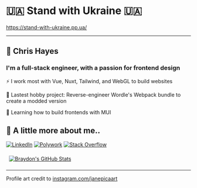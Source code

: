 # 🇺🇦 Stand with Ukraine 🇺🇦

https://stand-with-ukraine.pp.ua/

----

## 🧋 Chris Hayes

### I'm a full-stack engineer, with a passion for frontend design

⚡ I work most with Vue, Nuxt, Tailwind, and WebGL to build websites

🔭 Lastest hobby project: Reverse-engineer Wordle's Webpack bundle to create a modded version

🌱 Learning how to build frontends with MUI

## 🤵 A little more about me..

[![LinkedIn](https://img.shields.io/static/v1?style=for-the-badge&message=LinkedIn&color=0A66C2&logo=LinkedIn&logoColor=FFFFFF&label=)](https://www.linkedin.com/in/hayes-chris/)
[![Polywork](https://img.shields.io/static/v1?style=for-the-badge&message=Polywork&color=543DE0&logo=Polywork&logoColor=FFFFFF&label=)](https://polywork.com/web_dev)
[![Stack Overflow](https://img.shields.io/static/v1?style=for-the-badge&message=Stack+Overflow&color=F58025&logo=Stack+Overflow&logoColor=FFFFFF&label=)](https://stackoverflow.com/users/2096769/chris-hayes)

<a href="https://github.com/christopher-hayes">
  <img align="center" style="margin:0.5rem" src="https://github-readme-stats.vercel.app/api?username=christopher-hayes&show_icons=true&count_private=true&theme=gruvbox" alt="Braydon's GitHub Stats" />
</a>

----

Profile art credit to [instagram.com/janepicaart](https://instagram.com/janepicaart)
